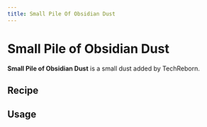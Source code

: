 ```yaml
---
title: Small Pile Of Obsidian Dust
---
```


<ItemImage file="small_pile_of_obsidian_dust" alt="Small Pile Of Obsidian Dust" size="200" />

# Small Pile of Obsidian Dust

**Small Pile of Obsidian Dust** is a small dust added by TechReborn.

## Recipe

<CraftingTable recipe="input air air air input air techreborn:obsidian_dust air input air air air output techreborn:small_pile_of_obsidian_dust,4"/>

## Usage

<CraftingTable recipe="input techreborn:small_pile_of_obsidian_dust techreborn:small_pile_of_obsidian_dust air input techreborn:small_pile_of_obsidian_dust techreborn:small_pile_of_obsidian_dust air input air air air output techreborn:obsidian_dust"/>